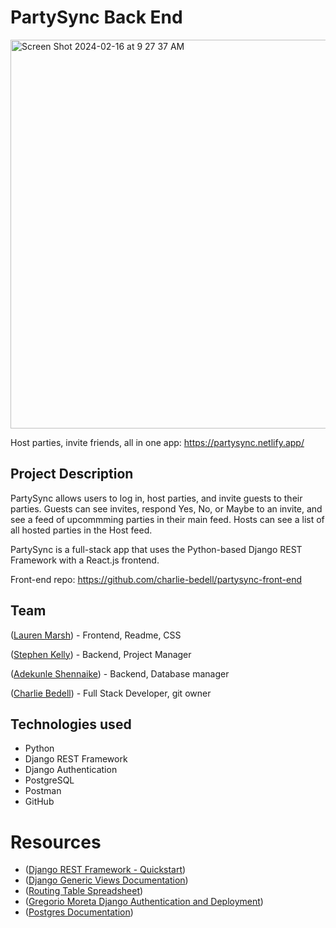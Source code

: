 # PartySync Back End
<img width="622" alt="Screen Shot 2024-02-16 at 9 27 37 AM" src="https://github.com/charlie-bedell/partysync-back-end/assets/149907841/522ed270-36ce-4ae5-848f-ed87a01e769c">

Host parties, invite friends, all in one app: https://partysync.netlify.app/ 

## Project Description 
PartySync allows users to log in, host parties, and invite guests to their parties.  Guests can see invites, respond Yes, No, or Maybe to an invite, and see a feed of upcommming parties in their main feed.  Hosts can see a list of all hosted parties in the Host feed.  

PartySync is a full-stack app that uses the Python-based Django REST Framework with a React.js frontend.

Front-end repo: https://github.com/charlie-bedell/partysync-front-end

## Team
([Lauren Marsh](https://github.com/laurendea)) - Frontend, Readme, CSS

([Stephen Kelly](https://github.com/Stephen-c-Kelly)) - Backend, Project Manager

([Adekunle Shennaike](https://github.com/AdeShennaike)) - Backend, Database manager

([Charlie Bedell](https://github.com/charlie-bedell)) - Full Stack Developer, git owner


## Technologies used
- Python
- Django REST Framework
- Django Authentication
- PostgreSQL
- Postman
- GitHub

# Resources
- ([Django REST Framework - Quickstart](https://www.django-rest-framework.org/tutorial/quickstart/))
- ([Django Generic Views Documentation](https://www.django-rest-framework.org/api-guide/generic-views/))
- ([Routing Table Spreadsheet](https://docs.google.com/spreadsheets/d/1Q1idavv3LZY2kAkccbwiL8dy9StduikUcQwfDO6hsJM/edit?usp=sharing))
- ([Gregorio Moreta Django Authentication and Deployment](https://github.com/Gregorio-Moreta/django-cat-collector/tree/heroku-deployment))
- ([Postgres Documentation](https://www.postgresql.org/docs/))


